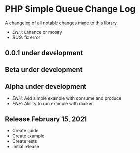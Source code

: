 PHP Simple Queue Change Log
===========================

A changelog of all notable changes made to this library.

- *ENH*: Enhance or modify
- *BUG*: fix error


0.0.1 under development
-------------------


Beta under development
-------------------


Alpha under development
-------------------
- *ENH*: Add simple example with consume and produce
- *ENH*: Ability to run example with docker



Release February 15, 2021
-------------------------
- Create guide
- Create example
- Create tests
- Initial release